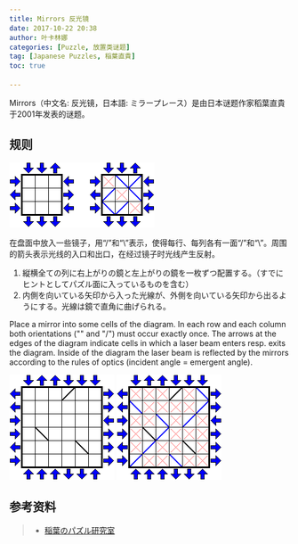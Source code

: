 ```yaml
---
title: Mirrors 反光镜
date: 2017-10-22 20:38
author: 叶卡林娜
categories: [Puzzle, 放置类谜题]
tag: [Japanese Puzzles, 稲葉直貴]
toc: true

---
```


Mirrors（中文名: 反光镜，日本語: ミラープレース）是由日本谜题作家稻葉直貴于2001年发表的谜题。

## 规则

![Mirrors小型例题，作者：稲葉直貴](/images/mirrors.png)

在盘面中放入一些镜子，用“/”和“\”表示，使得每行、每列各有一面“/”和“\”。周围的箭头表示光线的入口和出口，在经过镜子时光线产生反射。


1. 縦横全ての列に右上がりの鏡と左上がりの鏡を一枚ずつ配置する。（すでにヒントとしてパズル面に入っているものを含む）
2. 内側を向いている矢印から入った光線が、外側を向いている矢印から出るようにする。光線は鏡で直角に曲げられる。

Place a mirror into some cells of the diagram. In each row and each column both orientations ("\" and "/") must occur exactly once. The arrows at the edges of the diagram indicate cells in which a laser beam enters resp. exits the diagram. Inside of the diagram the laser beam is reflected by the mirrors according to the rules of optics (incident angle = emergent angle).

![Mirrors，作者：稲葉直貴](/images/mirrors_e.png)
![Mirrors例题解答](/images/mirrors_a.png)

## 参考资料

> - [稲葉のパズル研究室](http://inabapuzzle.com/honkaku/mirror.html)